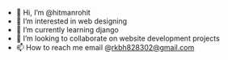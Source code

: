 - 👋 Hi, I’m @hitmanrohit
- 👀 I’m interested in web designing
- 🌱 I’m currently learning django
- 💞️ I’m looking to collaborate on website development projects
- 📫 How to reach me email @rkbh828302@gmail.com

<!---
hitmanrohit/hitmanrohit is a ✨ special ✨ repository because its `README.md` (this file) appears on your GitHub profile.
You can click the Preview link to take a look at your changes.
--->
